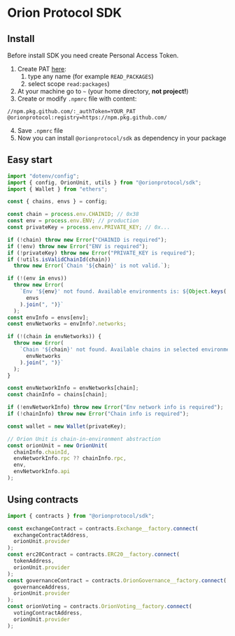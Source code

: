 # Orion Protocol SDK

## Install

Before install SDK you need create Personal Access Token.

1. Create PAT [here](https://github.com/settings/tokens):
   1. type any name (for example `READ_PACKAGES`)
   2. select scope `read:packages`)
2. At your machine go to `~` (your home directory, **not project!**)
3. Create or modify `.npmrc` file with content:

```
//npm.pkg.github.com/:_authToken=YOUR_PAT
@orionprotocol:registry=https://npm.pkg.github.com/
```

4. Save `.npmrc` file
5. Now you can install `@orionprotocol/sdk` as dependency in your package

## Easy start

```ts
import "dotenv/config";
import { config, OrionUnit, utils } from "@orionprotocol/sdk";
import { Wallet } from "ethers";

const { chains, envs } = config;

const chain = process.env.CHAINID; // 0x38
const env = process.env.ENV; // production
const privateKey = process.env.PRIVATE_KEY; // 0x...

if (!chain) throw new Error("CHAINID is required");
if (!env) throw new Error("ENV is required");
if (!privateKey) throw new Error("PRIVATE_KEY is required");
if (!utils.isValidChainId(chain))
  throw new Error(`Chain '${chain}' is not valid.`);

if (!(env in envs))
  throw new Error(
    `Env '${env}' not found. Available environments is: ${Object.keys(
      envs
    ).join(", ")}`
  );
const envInfo = envs[env];
const envNetworks = envInfo?.networks;

if (!(chain in envNetworks)) {
  throw new Error(
    `Chain '${chain}' not found. Available chains in selected environment (${env}) is: ${Object.keys(
      envNetworks
    ).join(", ")}`
  );
}

const envNetworkInfo = envNetworks[chain];
const chainInfo = chains[chain];

if (!envNetworkInfo) throw new Error("Env network info is required");
if (!chainInfo) throw new Error("Chain info is required");

const wallet = new Wallet(privateKey);

// Orion Unit is chain-in-environment abstraction
const orionUnit = new OrionUnit(
  chainInfo.chainId,
  envNetworkInfo.rpc ?? chainInfo.rpc,
  env,
  envNetworkInfo.api
);
```

## Using contracts

```ts
import { contracts } from "@orionprotocol/sdk";

const exchangeContract = contracts.Exchange__factory.connect(
  exchangeContractAddress,
  orionUnit.provider
);
const erc20Contract = contracts.ERC20__factory.connect(
  tokenAddress,
  orionUnit.provider
);
const governanceContract = contracts.OrionGovernance__factory.connect(
  governanceAddress,
  orionUnit.provider
);
const orionVoting = contracts.OrionVoting__factory.connect(
  votingContractAddress,
  orionUnit.provider
);
```
